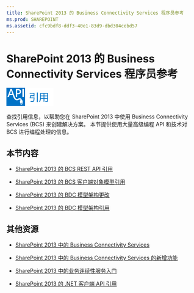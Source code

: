 ```yaml
---
title: SharePoint 2013 的 Business Connectivity Services 程序员参考
ms.prod: SHAREPOINT
ms.assetid: cfc9bdf8-ddf3-40e1-83d9-dbd304cebd57
---
```



# SharePoint 2013 的 Business Connectivity Services 程序员参考

  
    
    
![类库和引用](images/mod_icon_badge_reference.png)
  
    
    

  
    
    

  
    
    
查找引用信息，以帮助您在 SharePoint 2013 中使用 Business Connectivity Services (BCS) 来创建解决方案。
本节提供使用大量高级编程 API 和技术对 BCS 进行编程处理的信息。
  
    
    


## 本节内容


-  [SharePoint 2013 的 BCS REST API 引用](bcs-rest-api-reference-for-sharepoint-2013.md)
    
  
-  [SharePoint 2013 的 BCS 客户端对象模型引用](bcs-client-object-model-reference-for-sharepoint-2013.md)
    
  
-  [SharePoint 2013 的 BDC 模型架构更改](changes-in-the-bdc-model-schema-for-sharepoint-2013.md)
    
  
-  [SharePoint 2013 的 BDC 模型架构引用](bdc-model-schema-reference-for-sharepoint-2013.md)
    
  

## 其他资源


-  [SharePoint 2013 中的 Business Connectivity Services](business-connectivity-services-in-sharepoint-2013.md)
    
  
-  [SharePoint 2013 中的 Business Connectivity Services 的新增功能](what-s-new-in-business-connectivity-services-in-sharepoint-2013.md)
    
  
-  [SharePoint 2013 中的业务连续性服务入门](get-started-with-business-connectivity-services-in-sharepoint-2013.md)
    
  
-  [SharePoint 2013 的 .NET 客户端 API 引用](http://msdn.microsoft.com/library/88e5e1b9-eab2-4f3b-a3f2-75c96b86f1f4%28Office.15%29.aspx)
    
  

  
    
    

